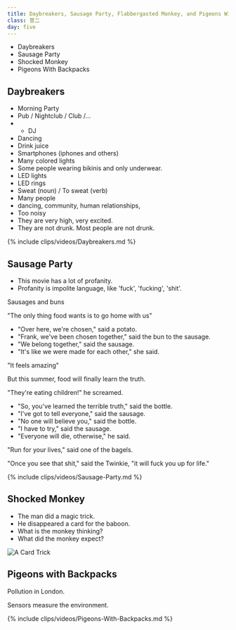 ```yaml
---
title: Daybreakers, Sausage Party, Flabbergasted Monkey, and Pigeons With Backpacks
class: 普二
day: five
---
```


- Daybreakers
- Sausage Party
- Shocked Monkey
- Pigeons With Backpacks

## Daybreakers

- Morning Party
- Pub / Nightclub / Club /...
- - DJ
- Dancing
- Drink juice
- Smartphones (iphones and others)
- Many colored lights
- Some people wearing bikinis and only underwear.
- LED lights
- LED rings
- Sweat (noun) / To sweat (verb)
- Many people
- dancing, community, human relationships,
- Too noisy
- They are very high, very excited.
- They are not drunk. Most people are not drunk.

{% include clips/videos/Daybreakers.md %}

## Sausage Party

- This movie has a lot of profanity.
- Profanity is impolite language, like 'fuck', 'fucking', 'shit'.

Sausages and buns

"The only thing food wants is to go home with us"

- "Over here, we're chosen," said a potato.
- "Frank, we've been chosen together," said the bun to the sausage.
- "We belong together," said the sausage.
- "It's like we were made for each other," she said.

"It feels amazing"

But this summer, food will finally learn the truth.

"They're eating children!" he screamed.

- "So, you've learned the terrible truth," said the bottle.
- "I've got to tell everyone," said the sausage.
- "No one will believe you," said the bottle.
- "I have to try," said the sausage.
- "Everyone will die, otherwise," he said.

"Run for your lives," said one of the bagels.

"Once you see that shit," said the Twinkie, "it will fuck you up for life."

{% include clips/videos/Sausage-Party.md %}

## Shocked Monkey

- The man did a magic trick.
- He disappeared a card for the baboon.
- What is the monkey thinking?
- What did the monkey expect?

![A Card Trick](https://57.media.tumblr.com/ea7e8a323a64f3adb2da594cf288dab6/tumblr_o463vteiqG1tlb56zo1_500.gif)

## Pigeons with Backpacks

Pollution in London.

Sensors measure the environment.

{% include clips/videos/Pigeons-With-Backpacks.md %}

